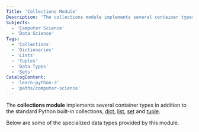 ```yaml
---
Title: 'Collections Module'
Description: 'The collections module implements several container types in addition to the standard Python built-in collections, dict, list, set, and tuple.'
Subjects:
  - 'Computer Science'
  - 'Data Science'
Tags:
  - 'Collections'
  - 'Dictionaries'
  - 'Lists'
  - 'Tuples'
  - 'Data Types'
  - 'Sets'
CatalogContent:
  - 'learn-python-3'
  - 'paths/computer-science'
---
```


The **collections module** implements several container types in addition to the standard Python built-in collections, [dict](https://www.codecademy.com/resources/docs/python/dictionaries), [list](https://www.codecademy.com/resources/docs/python/lists), [set](https://www.codecademy.com/resources/docs/python/sets) and [tuple](https://www.codecademy.com/resources/docs/python/tuples).

Below are some of the specialized data types provided by this module.
